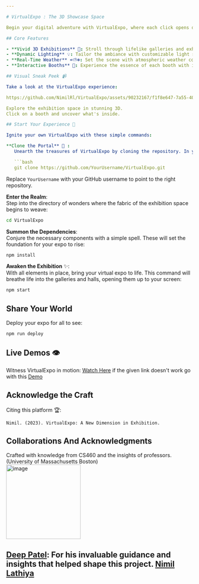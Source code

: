 ```yaml
---

# VirtualExpo : The 3D Showcase Space

Begin your digital adventure with VirtualExpo, where each click opens doors to a world of interactive 3D showcases. Behold the dance of art and technology in this online spectacle.

## Core Features

- **Vivid 3D Exhibitions** 🌄: Stroll through lifelike galleries and exhibits rendered in exquisite detail.
- **Dynamic Lighting** 💡: Tailor the ambiance with customizable light settings that reflect real-world scenarios.
- **Real-Time Weather** ☔️⛅️❄️: Set the scene with atmospheric weather conditions to enhance the mood of your exhibit.
- **Interactive Booths** 🎉: Experience the essence of each booth with informative pop-ups that tell the tale of the exhibitor.

## Visual Sneak Peek 📹

Take a look at the VirtualExpo experience:

https://github.com/NimilRl/VirtualExpo/assets/90232167/f1f8e647-7a55-408e-b8d5-cb80eabf5719

Explore the exhibition space in stunning 3D.
Click on a booth and uncover what's inside.

## Start Your Experience 🚀

Ignite your own VirtualExpo with these simple commands:

**Clone the Portal** 🔮 :  
   Unearth the treasures of VirtualExpo by cloning the repository. In your favorite terminal, enter the incantation below:

   ```bash
   git clone https://github.com/YourUsername/VirtualExpo.git
   ```

   Replace `YourUsername` with your GitHub username to point to the right repository.

**Enter the Realm**:  
   Step into the directory of wonders where the fabric of the exhibition space begins to weave:

   ```bash
   cd VirtualExpo
   ```

**Summon the Dependencies**:  
   Conjure the necessary components with a simple spell. These will set the foundation for your expo to rise:

   ```bash
   npm install
   ```

**Awaken the Exhibition** ✨:  
   With all elements in place, bring your virtual expo to life. This command will breathe life into the galleries and halls, opening them up to your screen:

   ```bash
   npm start
   ```

## Share Your World

Deploy your expo for all to see:

```bash
npm run deploy
```

## Live Demos 👁️

Witness VirtualExpo in motion: [Watch Here](https://nimilrl.github.io/VirtualExpo/) 
if the given link doesn't work go with this [Demo](https://3dvirtualexpo.netlify.app/)

## Acknowledge the Craft

Citing this platform 🏆:
```
Nimil. (2023). VirtualExpo: A New Dimension in Exhibition.
```

## Collaborations And Acknowledgments

Crafted with knowledge from CS460 and the insights of professors.
(University of Massachusetts Boston)  
<img width="201" alt="image" href="https://cs460.org/" src="https://github.com/NimilRl/VirtualExpo/assets/90232167/f709258a-fc0c-46b2-8f4d-9c3669e9055b">

[Deep Patel](https://www.linkedin.com/in/deepkumar-patel05/): For his invaluable guidance and insights that helped shape this project.
[Nimil Lathiya](https://www.linkedin.com/in/nimil-lathiya-059a281b1/)
---
```

